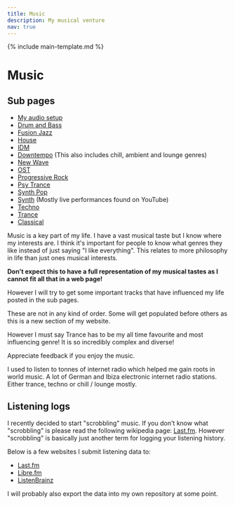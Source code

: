 ```yaml
---
title: Music
description: My musical venture
nav: true
---
```


{% include main-template.md %}

# Music

## Sub pages

* [My audio setup](/music/audio-setup.html)
* [Drum and Bass](/music/dnb.html)
* [Fusion Jazz](/music/fusion-jazz.html)
* [House](/music/house.html)
* [IDM](/music/idm.html)
* [Downtempo](/music/downtempo.html) (This also includes chill, ambient and lounge genres)
* [New Wave](/music/new-wave.html)
* [OST](/music/ost.html)
* [Progressive Rock](/music/progressive-rock.html)
* [Psy Trance](/music/psy-trance.html)
* [Synth Pop](/music/synth-pop.html)
* [Synth](/music/synth.html) (Mostly live performances found on YouTube)
* [Techno](/music/techno.html)
* [Trance](/music/trance.html)
* [Classical](/music/classical.html)

Music is a key part of my life. I have a vast musical taste but I know where my interests are. I think it's important for people to know what genres they like instead of just saying "I like everything". This relates to more philosophy in life than just ones musical interests.

**Don't expect this to have a full representation of my musical tastes as I cannot fit all that in a web page!**

​However I will try to get some important tracks that have influenced my life posted in the sub pages.

These are not in any kind of order. Some will get populated before others as this is a new section of my website.

However I must say Trance has to be my all time favourite and most influencing genre! It is so incredibly complex and diverse!

Appreciate feedback if you enjoy the music.

I used to listen to tonnes of internet radio which helped me gain roots in world music. A lot of German and Ibiza electronic internet radio stations. Either trance, techno or chill / lounge mostly.

## Listening logs

I recently decided to start "scrobbling" music. If you don't know what "scrobbling" is please read the following wikipedia page: [Last.fm](https://en.wikipedia.org/wiki/Last.fm). However "scrobbling" is basically just another term for logging your listening history.

Below is a few websites I submit listening data to:

* [Last.fm](https://www.last.fm/user/Kraftwerk765401)
* [Libre.fm](https://libre.fm/user/2E0PGS)
* [ListenBrainz](https://listenbrainz.org/user/2E0PGS)

I will probably also export the data into my own repository at some point.

